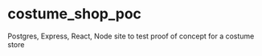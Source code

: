 # costume_shop_poc
Postgres, Express, React, Node site to test proof of concept for a costume store
